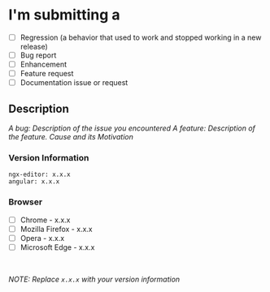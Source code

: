 <!-- For Bug, format the title as `[BUG]: <your title here>` -->
<!-- For Feature, format the title as `[Feature]: <your title here>` -->
<!-- don`t include `<` and `>` in your title -->
<!-- To mark a task, use [x]. -->

# I'm submitting a

- [ ] Regression (a behavior that used to work and stopped working in a new release)
- [ ] Bug report
- [ ] Enhancement
- [ ] Feature request
- [ ] Documentation issue or request

## Description

_A bug: Description of the issue you encountered_
_A feature: Description of the feature. Cause and its Motivation_

### Version Information

```
ngx-editor: x.x.x
angular: x.x.x
```

### Browser

- [ ] Chrome - x.x.x
- [ ] Mozilla Firefox - x.x.x
- [ ] Opera - x.x.x
- [ ] Microsoft Edge - x.x.x

<br>

_NOTE: Replace `x.x.x` with your version information_
